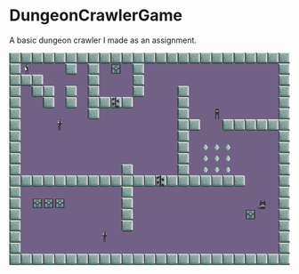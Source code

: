 DungeonCrawlerGame
==================

A basic dungeon crawler I made as an assignment.

![alt text](/img/DungeonCrawler.png)
